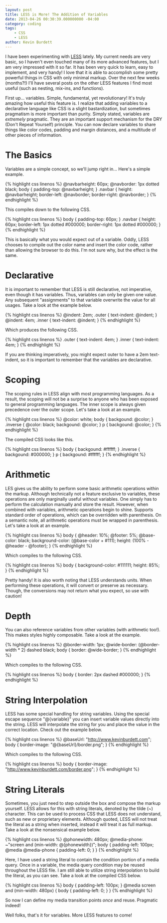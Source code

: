 ```yaml
---
layout: post
title: LESS is More! The Addition of Variables
date: 2013-04-26 00:30:39.000000000 -04:00
category: coding
tags:
    - CSS
    - LESS
author: Kevin Burdett
---
```

I have been experimenting with [LESS](http://lesscss.org/) lately. My current needs are very basic, so I haven't even touched many of its more advanced features, but I am very impressed with it so far. It has been very quick to learn, easy to implement, and very handy! I love that it is able to accomplish some pretty powerful things in CSS with only minimal markup. Over the next few weeks (months?!) I'll have several posts on the other LESS features I find most useful (such as nesting, mix-ins, and functions).

First up... variables. Simple, fundamental, yet revolutionary! It's truly amazing how useful this feature is. I realize that adding variables to a declarative language like CSS is a slight bastardization, but sometimes pragmatism is more important than purity. Simply stated, variables are _extremely_ pragmatic. They are an important support mechanism for the DRY (Don't Repeat Yourself) principle. You can now declare variables to share things like color codes, padding and margin distances, and a multitude of other pieces of information.

# The Basics
Variables are a simple concept, so we'll jump right in... Here's a simple example.

{% highlight css linenos %}
@navbarheight: 60px;
@navborder: 1px dotted black;
body {
    padding-top: @navbarheight;
}
.navbar {
    height: @navbarheight;
    border-left: @navborder;
    border-right: @navborder;
}
{% endhighlight %}

This compiles down to the following CSS.

{% highlight css linenos %}
body {
    padding-top: 60px;
}
.navbar {
    height: 60px;
    border-left: 1px dotted #000000;
    border-right: 1px dotted #000000;
}
{% endhighlight %}

This is basically what you would expect out of a variable. Oddly, LESS chooses to compile out the color name and insert the color code, rather than allowing the browser to do this. I'm not sure why, but the effect is the same.

# Declarative
It is important to remember that LESS is still declarative, not imperative, even though it has variables. Thus, variables can only be given one value. Any subsequent "assignments" to that variable overwrite the value for all usages. Take a look at the example below.

{% highlight css linenos %}
@indent: 2em;
.outer {
    text-indent: @indent;
}
@indent: 4em;
.inner {
    text-indent: @indent;
}
{% endhighlight %}

Which produces the following CSS.

{% highlight css linenos %}
.outer {
    text-indent: 4em;
}
.inner {
    text-indent: 4em;
}
{% endhighlight %}

If you are thinking imperatively, you might expect outer to have a 2em text-indent, so it is important to remember that the variables are declarative.

# Scoping
The scoping rules in LESS align with most programming languages. As a result, the scoping will not be a surprise to anyone who has been exposed to general programming languages. The inner scope is always given precedence over the outer scope. Let's take a look at an example.

{% highlight css linenos %}
@color: white;
body {
    backgound: @color;
}
.inverse {
    @color: black;
    backgound: @color;
}
p {
    backgound: @color;
}
{% endhighlight %}

The compiled CSS looks like this.

{% highlight css linenos %}
body {
    backgound: #ffffff;
}
.inverse {
    backgound: #000000;
}
p {
    backgound: #ffffff;
}
{% endhighlight %}

# Arithmetic
LES gives us the ability to perform some basic arithmetic operations within the markup. Although technically not a feature exclusive to variables, these operations are only marginally useful without variables. One simply has to perform the calculation manually and store the result. However, when combined with variables, arithmetic operations begin to shine. Supports standard order of operations, which can be overridden with parenthesis. On a semantic note, all arithmetic operations must be wrapped in parenthesis. Let's take a look at an example.

{% highlight css linenos %}
body {
    @header: 10%;
    @footer: 5%;
    @base-color: black;
    background-color: (@base-color + #111);
    height: (100% - @header - @footer);
}
{% endhighlight %}

Which compiles to the following CSS.

{% highlight css linenos %}
body {
    background-color: #111111;
    height: 85%;
}
{% endhighlight %}

Pretty handy! It is also worth noting that LESS understands units. When performing these operations, it will convert or preserve as necessary. Though, the conversions may not return what you expect, so use with caution!

# Depth

You can also reference variables from other variables (with arithmetic too!). This makes styles highly composable. Take a look at the example.

{% highlight css linenos %}
@border-width: 1px;
@wide-border: (@border-width * 2) dashed black;
body {
    border: @wide-border;
}
{% endhighlight %}

Which compiles to the following CSS.

{% highlight css linenos %}
body {
    border: 2px dashed #000000;
}
{% endhighlight %}

# String Interpolation

LESS has some special handling for string variables. Using the special escape sequence "@{variable}" you can insert variable values directly into the string. LESS will interpolate the string for you and place the value in the correct location. Check out the example below.

{% highlight css linenos %}
@baseUrl: "http://www.kevinburdett.com";
body {
    border-image: "@{baseUrl}/border.png";
}
{% endhighlight %}

Which compiles to the following CSS.

{% highlight css linenos %}
body {
    border-image: "http://www.kevinburdett.com/border.png";
}
{% endhighlight %}

# String Literals

Sometimes, you just need to step outside the box and compose the markup yourself. LESS allows for this with string literals, denoted by the tilde (~) character. This can be used to process CSS that LESS does not understand, such as new or proprietary elements. Although quoted, LESS will not treat the literal as a string when inserted, instead it will treat it as full markup. Take a look at the nonsensical example below.

{% highlight css linenos %}
@phonewidth: 480px;
@media-phone: ~"screen and (min-width: @{phonewidth})";
body {
    padding-left: 100px;
    @media @media-phone {
        padding-left: 0;
    }
}
{% endhighlight %}

Here, I have used a string literal to contain the condition portion of a media query. Once in a variable, the media query condition may be reused throughout the LESS file. I am still able to utilize string interpolation to build the literal, as you can see. Take a look at the compiled CSS below.

{% highlight css linenos %}
body {
    padding-left: 100px;
}
@media screen and (min-width: 480px) {
    body {
        padding-left: 0;
    }
}
{% endhighlight %}

So now I can define my media transition points _once_ and reuse. Pragmatic indeed!

Well folks, that's it for variables. More LESS features to come!
